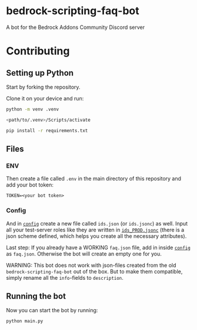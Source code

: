 # bedrock-scripting-faq-bot
A bot for the Bedrock Addons Community Discord server

# Contributing

## Setting up Python

Start by forking the repository.

Clone it on your device and run:

```bash
python -m venv .venv

<path/to/.venv>/Scripts/activate

pip install -r requirements.txt
```

## Files

### ENV

Then create a file called `.env` in the main directory of this repository and add your bot token:

```
TOKEN=<your bot token>
```

### Config

And in [`config`](./config) create a new file called `ids.json` (or `ids.jsonc`) as well. Input all your test-server roles like they are written in [`ids_PROD.jsonc`](./config/ids_PROD.jsonc) (there is a json scheme defined, which helps you create all the necessary attributes).

Last step: If you already have a WORKING `faq.json` file, add in inside [`config`](./config) as `faq.json`. Otherwise the bot will create an empty one for you.

WARNING: This bot does not work with json-files created from the old `bedrock-scripting-faq-bot` out of the box. But to make them compatible, simply rename all the `info`-fields to `description`.

## Running the bot

Now you can start the bot by running:

```bash
python main.py
```

